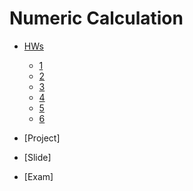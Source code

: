 # Numeric Calculation

 - [HWs]()
    - [1]()
    - [2]()
    - [3]()
    - [4]()
    - [5]()
    - [6]()

- [Project]

- [Slide]

- [Exam]